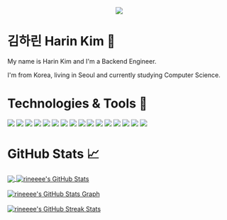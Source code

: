 <p align="center">
  <a href="https://www.linkedin.com/in/%ED%95%98%EB%A6%B0-%EA%B9%80-825374253/" target="_blank">
    <img src="https://img.shields.io/static/v1?label=|&message=LINKED-IN&color=cdf998&style=plastic&logo=linkedin&logo-color=white"/>
  </a>
</p>

# 김하린 Harin Kim 🐥
 <!-- Profile views -->
 
 <p align="left">My name is Harin Kim and I'm a Backend Engineer.
  
  I'm from Korea, living in Seoul and currently studying Computer Science.
  
<!--   I am motivated by the power of technology as a tool for positive change, with a background in Math, Physics, and Engineering. -->
</p>

<!-- See [my website](https://rahulkarda.netlify.app) for more information! <br> <br>
You can also find me on [![Twitter][1.2]][1],  or on [![LinkedIn][3.2]][3].
website -->

# Technologies & Tools 🔧
![](https://img.shields.io/badge/Code-HTML5-informational?style=flat&logo=html5&logoColor=white&color=brightgreen)
![](https://img.shields.io/badge/Code-CSS3-informational?style=flat&logo=css3&logoColor=white&color=brightgreen)
![](https://img.shields.io/badge/Code-JavaScript-informational?style=flat&logo=javascript&logoColor=white&color=brightgreen)
![](https://img.shields.io/badge/Code-ReactJS-informational?style=flat&logo=react&logoColor=white&color=brightgreen)
![](https://img.shields.io/badge/Code-NodeJS-informational?style=flat&logo=node.js&logoColor=white&color=brightgreen)
![](https://img.shields.io/badge/Code-Python-informational?style=flat&logo=python&logoColor=white&color=brightgreen)
![](https://img.shields.io/badge/Code-C++-informational?style=flat&logo=cplusplus&logoColor=white&color=brightgreen)
![](https://img.shields.io/badge/Code-Express-informational?style=flat&logo=express&logoColor=white&color=brightgreen)
![](https://img.shields.io/badge/Database-MongoDB-informational?style=flat&logo=mongodb&logoColor=white&color=brightgreen)
![](https://img.shields.io/badge/Database-MySQL-informational?style=flat&logo=mysql&logoColor=white&color=brightgreen)
![](https://img.shields.io/badge/Tool-Firebase-informational?style=flat&logo=firebase&logoColor=white&color=brightgreen)
![](https://img.shields.io/badge/Tools-Git-informational?style=flat&logo=git&logoColor=white&color=brightgreen)
![](https://img.shields.io/badge/Tools-Docker-informational?style=flat&logo=docker&logoColor=white&color=brightgreen)
![](https://img.shields.io/badge/Cloud-AWS-informational?style=flat&logo=amazon&logoColor=white&color=brightgreen)
![](https://img.shields.io/badge/OS-Linux-informational?style=flat&logo=linux&logoColor=white&color=brightgreen)
![](https://img.shields.io/badge/Editor-VSCode-informational?style=flat&logo=visualstudiocode&logoColor=white&color=brightgreen)
<br>

# GitHub Stats 📈
<a href="https://github.com/rineeee/rineeee">
  <img align="center" src="https://github-readme-stats.vercel.app/api/top-langs/?username=rineeee&hide=less&title_color=d13979&text_color=c9cacc&icon_color=2bbc8a&bg_color=1d1f21&langs_count=5" />
</a>

<a href="https://github.com/rineeee/rineeee">
  <img align="center" src="https://github-readme-stats.vercel.app/api?username=rineeee&count_private=true&show_icons=true&theme=radical&hide_border=true&custom_title=rineeee%27s%20Github%20Stats" alt="rineeee's GitHub Stats" />
</a>
<br><br>

<a href="https://github.com/rineeee/rineeee">
  <img align="center" src="https://github-profile-summary-cards.vercel.app/api/cards/profile-details?username=rineeee&theme=radical&hide_border=true)](https://github.com/rineeee" alt="rineeee's GitHub Stats Graph"/>
</a>
<br><br>

<a href="https://github.com/rineeee/rineeee">
  <img align="center" src="https://github-readme-streak-stats.herokuapp.com/?user=rineeee&theme=dark" alt="rineeee's GitHub Streak Stats"/>
</a>
<br><br>
